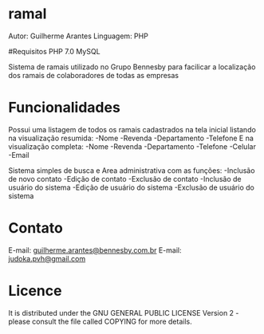 # ramal
Autor: Guilherme Arantes
Linguagem: PHP

#Requisitos
PHP 7.0
MySQL

Sistema de ramais utilizado no Grupo Bennesby para facilicar a localização dos ramais de colaboradores de todas as empresas


# Funcionalidades
Possui uma listagem de todos os ramais cadastrados na tela inicial
listando na visualização resumida:
-Nome
-Revenda
-Departamento
-Telefone
E na visualização completa:
-Nome
-Revenda
-Departamento
-Telefone
-Celular
-Email

Sistema simples de busca e Area administrativa com as funções:
-Inclusão de novo contato
-Edição de contato
-Exclusão de contato
-Inclusão de usuário do sistema
-Edição de usuário do sistema
-Exclusão de usuário do sistema

# Contato
E-mail: guilherme.arantes@bennesby.com.br
E-mail: judoka.pvh@gmail.com

# Licence
It is distributed under the GNU GENERAL PUBLIC LICENSE Version 2 - please consult the file called COPYING for more details.

